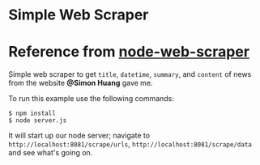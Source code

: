 # Simple Web Scraper
Reference from [node-web-scraper](https://github.com/scotch-io/node-web-scraper)
================

Simple web scraper to get `title`, `datetime`, `summary`, and `content` of news from the website **@Simon Huang** gave me.

To run this example use the following commands:

``` shell
$ npm install
$ node server.js
```

It will start up our node server; navigate to `http://localhost:8081/scrape/urls`, `http://localhost:8081/scrape/data` and see what's going on.
